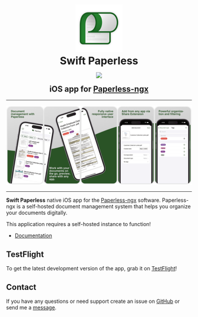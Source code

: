 <p align="center" style="margin-bottom:0.25em">

<img src="logo_green_2_shadow.png" width="128" />

</p>

<h1 align="center" style="margin-top:0em;margin-bottom:0.25em;">
Swift Paperless
</h1>

<p align="center">
<a href="https://apps.apple.com/app/swift-paperless/id6448698521">
<img src="app_store.svg" />
</a>
</p>

<h2 align="center" style="margin-top:0.25em;">
iOS app for <a href="https://github.com/paperless-ngx/paperless-ngx">Paperless-ngx</a>
</h2>

<hr/>

<a href="https://apps.apple.com/app/swift-paperless/id6448698521">
<img src="panorama.png" />
</a>



---

**Swift Paperless** native iOS app for the
[Paperless-ngx](https://github.com/paperless-ngx/paperless-ngx) software.
Paperless-ngx is a self-hosted document management system that helps you
organize your documents digitally.

This application requires a self-hosted instance to function!

- [Documentation](https://paulgessinger.github.io/swift-paperless/)

## TestFlight

To get the latest development version of the app, grab it on
[TestFlight](https://testflight.apple.com/join/bOpOdzwL)!

## Contact
If you have any questions or need support create an issue on [GitHub](https://github.com/paulgessinger/swift-paperless/issues/new) or send me a [message](mailto:swift-paperless@paulgessinger.com).
